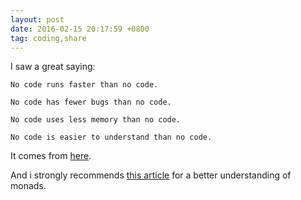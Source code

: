 ```yaml
---
layout: post
date: 2016-02-15 20:17:59 +0800
tag: coding,share
---
```


I saw a great saying:

```
No code runs faster than no code.

No code has fewer bugs than no code.

No code uses less memory than no code.

No code is easier to understand than no code.
```

It comes from [here](http://www.mikeperham.com/2016/02/09/kill-your-dependencies/).

And i strongly recommends [this article](https://medium.com/@yelouafi/from-callback-to-future-functor-monad-6c86d9c16cb5) for a better understanding of monads.